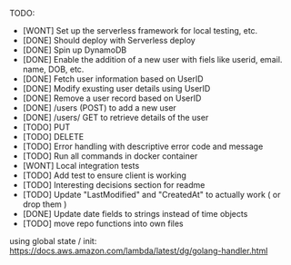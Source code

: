 TODO:
- [WONT] Set up the serverless framework for local testing, etc.
- [DONE] Should deploy with Serverless deploy
- [DONE] Spin up DynamoDB
- [DONE] Enable the addition of a new user with fiels like userid, email. name, DOB, etc.
- [DONE] Fetch user information based on UserID
- [DONE] Modify exusting user details using UserID
- [DONE] Remove a user record based on UserID
- [DONE] /users (POST) to add a new user
- [DONE] /users/ GET to retrieve details of the user
- [TODO] PUT
- [TODO] DELETE
- [TODO] Error handling with descriptive error code and message
- [TODO] Run all commands in docker container
- [WONT] Local integration tests
- [TODO] Add test to ensure client is working
- [TODO] Interesting decisions section for readme
- [TODO] Update "LastModified" and "CreatedAt" to actually work ( or drop them )
- [DONE] Update date fields to strings instead of time objects
- [TODO] move repo functions into own files

using global state / init: https://docs.aws.amazon.com/lambda/latest/dg/golang-handler.html
